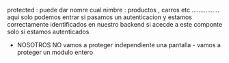 protected : puede dar nomre cual nimbre : productos , carros etc ................
aqui solo podemos entrar si pasamos un autenticacion  y estamos correctamente identificados en nuestro backend
si acecde a este componte solo si estamos autenticados 
- NOSOTROS NO vamos a proteger independiente una pantalla - vamos a proteger un  modulo entero 
